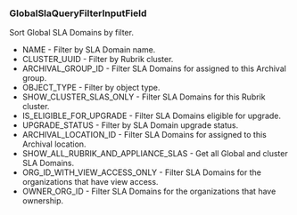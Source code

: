 ### GlobalSlaQueryFilterInputField
Sort Global SLA Domains by filter.

- NAME - Filter by SLA Domain name.
- CLUSTER_UUID - Filter by Rubrik cluster.
- ARCHIVAL_GROUP_ID - Filter SLA Domains for assigned to this Archival group.
- OBJECT_TYPE - Filter by object type.
- SHOW_CLUSTER_SLAS_ONLY - Filter SLA Domains for this Rubrik cluster.
- IS_ELIGIBLE_FOR_UPGRADE - Filter SLA Domains eligible for upgrade.
- UPGRADE_STATUS - Filter by SLA Domain upgrade status.
- ARCHIVAL_LOCATION_ID - Filter SLA Domains for assigned to this Archival location.
- SHOW_ALL_RUBRIK_AND_APPLIANCE_SLAS - Get all Global and cluster SLA Domains.
- ORG_ID_WITH_VIEW_ACCESS_ONLY - Filter SLA Domains for the organizations that have view access.
- OWNER_ORG_ID - Filter SLA Domains for the organizations that have ownership.
